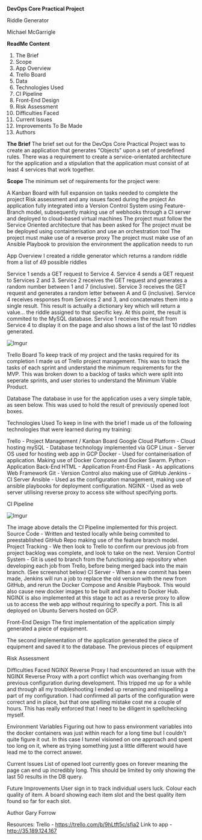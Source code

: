 **DevOps Core Practical Project**

Riddle Generator

Michael McGarrigle

**ReadMe Content**

1. The Brief
2. Scope
2. App Overview
3. Trello Board
4. Data
5. Technologies Used
6. CI Pipeline
7. Front-End Design
8. Risk Assessment
9. Difficulties Faced
10. Current Issues
11. Improvements To Be Made
12. Authors

**The Brief**
The brief set out for the DevOps Core Practical Project was to create an application that generates "Objects" upon a set of predefined rules. There was a requirement to create a service-orientated architecture for the application and a stipulation that the application must consist of at least 4 services that work together.

**Scope**
The minimum set of requirements for the project were:

A Kanban Board with full expansion on tasks needed to complete the project
Risk assessment and any issues faced during the project
An application fully integrated into a Version Control System using Feature-Branch model, subsequently making use of webhooks through a CI server and deployed to cloud-based virtual machines
The project must follow the Service Oriented architecture that has been asked for
The project must be be deployed using containterisation and use an orchestration tool
The project must make use of a reverse proxy
The project must make use of an Ansible Playbook to provision the environment the application needs to run

App Overview
I created a riddle generator which returns a random riddle from a list of 49 possible riddles

Service 1 sends a GET request to Service 4.
Service 4 sends a GET request to Services 2 and 3.
Service 2 receives the GET request and generates a random number between 1 and 7 (inclusive).
Service 3 receives the GET request and generates a random letter between A and G (inclusive).
Service 4 receives responses from Services 2 and 3, and concatenates them into a single result. This result is actually a dictionary key which will return a value... the riddle assigned to that specific key. At this point, the result is commited to the MySQL database.
Service 1 receives the result from Service 4 to display it on the page and also shows a list of the last 10 riddles generated.

![Imgur](https://i.imgur.com/rk21u5h.png)

Trello Board
To keep track of my project and the tasks required for its completion I made us of Trello project management. This was to track the tasks of each sprint and understand the minimum requirements for the MVP. This was broken down to a backlog of tasks which were split into seperate sprints, and user stories to understand the Minimum Viable Product.




Database
The database in use for the application uses a very simple table, as seen below. This was used to hold the result of previously opened loot boxes.




Technologies Used
To keep in line with the brief I made us of the following technologies that were learned during my training:

Trello - Project Management / Kanban Board
Google Cloud Platform - Cloud hosting
mySQL - Database technology implemented via GCP
Linux - Server OS used for hosting web app in GCP
Docker - Used for containerisation of application. Making use of Docker Compose and Docker Swarm.
Python - Application Back-End
HTML - Application Front-End
Flask - As applications Web Framework
Git - Version Control also making use of GitHub
Jenkins - CI Server
Ansible - Used as the configuration management, making use of ansible playbooks for deployment configuration.
NGINX - Used as web server utilising reverse proxy to access site without specifying ports.

CI Pipeline

![Imgur](https://i.imgur.com/o7wnwx3.jpg)

The image above details the CI Pipeline implemented for this project.
Source Code - Written and tested locally while being commited to preestablished GitHub Repo making use of the feature branch model.
Project Tracking - We then look to Trello to confirm our previous job from project backlog was complete, and look to take on the next.
Version Control System - Git is used to branch from the functioning app repository when developing each job from Trello, before being merged back into the main branch. (See screenshot below)
CI Server - When a new commit has been made, Jenkins will run a job to replace the old version with the new from GitHub, and rerun the Docker Compose and Ansible Playbook. This would also cause new docker images to be built and pushed to Docker Hub.
NGINX is also implemented at this stage to act as a reverse proxy to allow us to access the web app without requiring to specify a port.
This is all deployed on Ubuntu Servers hosted on GCP.



Front-End Design
The first implementation of the application simply generated a piece of equipment.




The second implementation of the application generated the piece of equipment and saved it to the database. The previous pieces of equipment



Risk Assessment



Difficulties Faced
NGINX Reverse Proxy
I had encountered an issue with the NGINX Reverse Proxy with a port conflict which was overhanging from previous configuration during development. This tripped me up for a while and through all my troubleshooting I ended up renaming and mispelling a part of my configuration. I had confirmed all parts of the configuration were correct and in place, but that one spelling mistake cost me a couple of hours. This has really enforced that I need to be diligent in spellchecking myself.

Environment Variables
Figuring out how to pass environment variables into the docker containers was just within reach for a long time but I couldn't quite figure it out. In this case I tunnel visioned on one approach and spent too long on it, where as trying something just a little different would have lead me to the correct answer.


Current Issues
List of opened loot currently goes on forever meaning the page can end up incredibly long. This should be limited by only showing the last 50 results in the DB query.

Future Improvements
User sign in to track individual users luck.
Colour each quality of item.
A board showing each item slot and the best quality item found so far for each slot.

Author
Gary Forrow


Resources:
Trello - https://trello.com/b/9hLtft5c/sfia2
Link to app - http://35.189.124.167